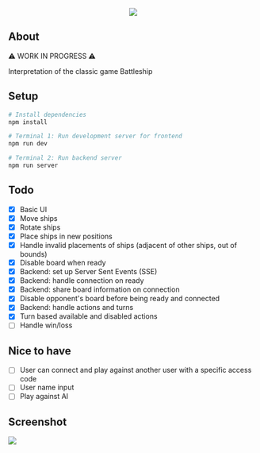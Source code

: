 <p align="center">
<img src="https://user-images.githubusercontent.com/72305598/134335664-bd03cc36-3a0a-473c-8925-a929939c2d61.png" />
</p>

## About

⚠️ WORK IN PROGRESS ⚠️

Interpretation of the classic game Battleship

## Setup

```bash
# Install dependencies
npm install

# Terminal 1: Run development server for frontend
npm run dev

# Terminal 2: Run backend server
npm run server
```

## Todo

- [x] Basic UI
- [x] Move ships
- [x] Rotate ships
- [x] Place ships in new positions
- [x] Handle invalid placements of ships (adjacent of other ships, out of bounds)
- [x] Disable board when ready
- [x] Backend: set up Server Sent Events (SSE)
- [x] Backend: handle connection on ready
- [x] Backend: share board information on connection
- [x] Disable opponent's board before being ready and connected
- [x] Backend: handle actions and turns
- [x] Turn based available and disabled actions
- [ ] Handle win/loss

## Nice to have

- [ ] User can connect and play against another user with a specific access code
- [ ] User name input
- [ ] Play against AI

## Screenshot

![](https://user-images.githubusercontent.com/72305598/134332612-5a41eb0b-7f5d-4eff-ad46-f0a507f1b6f6.png)
